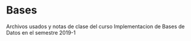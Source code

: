 # Bases
Archivos usados y notas de clase del curso Implementacion de Bases de Datos en el semestre 2019-1
